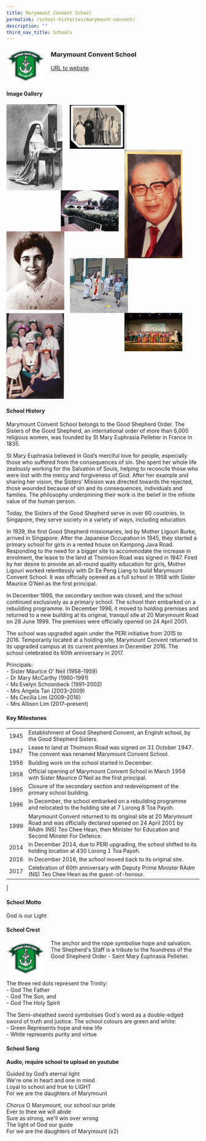 ```yaml
---
title: Marymount Convent School
permalink: /school-histories/marymount-convent/
description: ""
third_nav_title: Schools
---
```

<img src="/images/marymountconventsch1.jpg" style="width:20%;margin-right:15px;" align = "left">

### **Marymount Convent School**
[URL to website](https://www.marymountconvent.moe.edu.sg/)

<br clear="left">

#### **Image Gallery**

<p><a href="https://d1yxymztqoj7qn.amplifyapp.com/images/marymountconventsch2.jpg">  
<img src="/images/marymountconventsch2.jpg" style="width:29%;margin-right:15px;" align = "left">
</a></p>

<p><a href="https://d1yxymztqoj7qn.amplifyapp.com/images/marymountconventsch3.jpg">  
<img src="/images/marymountconventsch3.jpg" style="width:30%;margin-right:15px;" align = "left">
</a></p>

<p><a href="https://d1yxymztqoj7qn.amplifyapp.com/images/marymountconventsch4.jpg">  
<img src="/images/marymountconventsch4.jpg" style="width:30%;margin-right:45px;" align = "right">
</a></p>

<p><a href="https://d1yxymztqoj7qn.amplifyapp.com/images/marymountconventsch6.jpg">  
<img src="/images/marymountconventsch6.jpg" style="width:30%;margin-right:15px;" align = "right">
</a></p>

<p><a href="https://d1yxymztqoj7qn.amplifyapp.com/images/marymountconventsch5.jpg">  
<img src="/images/marymountconventsch5.jpg" style="width:30%;margin-right:15px;" align = "left">
</a></p>

<p><a href="https://d1yxymztqoj7qn.amplifyapp.com/images/marymountconventsch7.jpg">  
<img src="/images/marymountconventsch7.jpg" style="width:30%;margin-right:15px;" align = "left">
</a></p>

<p><a href="https://d1yxymztqoj7qn.amplifyapp.com/images/marymountconventsch8.jpg">  
<img src="/images/marymountconventsch8.jpg" style="width:30%;margin-right:45px;" align = "right">
</a></p>

<p><a href="https://d1yxymztqoj7qn.amplifyapp.com/images/marymountconventsch9.jpg">  
<img src="/images/marymountconventsch9.jpg" style="width:30%;margin-right:15px;" align = "left">
</a></p>

<br clear="left">

#### **School History**
Marymount Convent School belongs to the Good Shepherd Order. The Sisters of the Good Shepherd, an international order of more than 6,000 religious women, was founded by St Mary Euphrasia Pelletier in France in 1835.

St Mary Euphrasia believed in God’s merciful love for people, especially those who suffered from the consequences of sin. She spent her whole life zealously working for the Salvation of Souls, helping to reconcile those who were lost with the mercy and forgiveness of God. After her example and sharing her vision, the Sisters’ Mission was directed towards the rejected, those wounded because of sin and its consequences, individuals and families. The philosophy underpinning their work is the belief in the infinite value of the human person.

Today, the Sisters of the Good Shepherd serve in over 60 countries. In Singapore, they serve society in a variety of ways, including education. 

In 1939, the first Good Shepherd missionaries, led by Mother Ligouri Burke, arrived in Singapore. After the Japanese Occupation in 1945, they started a primary school for girls in a rented house on Kampong Java Road. Responding to the need for a bigger site to accommodate the increase in enrolment, the lease to the land at Thomson Road was signed in 1947. Fired by her desire to provide an all-round quality education for girls, Mother Ligouri worked relentlessly with Dr Ee Peng Liang to build Marymount Convent School. It was officially opened as a full school in 1958 with Sister Maurice O’Neil as the first principal.

In December 1995, the secondary section was closed, and the school continued exclusively as a primary school. The school then embarked on a rebuilding programme. In December 1996, it moved to holding premises and returned to a new building at its original, tranquil site at 20 Marymount Road on 28 June 1999. The premises were officially opened on 24 April 2001.

The school was upgraded again under the PERI initiative from 2015 to 2016. Temporarily located at a holding site, Marymount Convent returned to its upgraded campus at its current premises in December 2016. The school celebrated its 60th anniversary in 2017.

Principals:<br>
\- Sister Maurice O’ Neil (1958–1959)<br>
\- Dr Mary McCarthy (1960–1991)<br>
\- Ms Evelyn Schoonbeck (1991–2002)<br>
\- Mrs Angela Tan (2003–2009)<br>
\- Ms Cecilia Lim (2009–2016)<br>
\- Mrs Allison Lim (2017–present)

#### **Key Milestones**

|  |  |
|:---:|---|
| 1945 | Establishment of Good Shepherd Convent, an English school, by the Good Shepherd Sisters. |
| 1947 | Lease to land at Thomson Road was signed on 31 October 1947. The convent was renamed Marymount Convent School. |
| 1956 | Building work on the school started in December. |
| 1958 | Official opening of Marymount Convent School in March 1958 with Sister Maurice O’Neil as the first principal. |
| 1995 | Closure of the secondary section and redevelopment of the primary school building. |
| 1996 | In December, the school embarked on a rebuilding programme and relocated to the holding site at 7 Lorong 8 Toa Payoh. |
| 1999 | Marymount Convent returned to its original site at 20 Marymount Road and was officially declared opened on 24 April 2001 by RAdm (NS) Teo Chee Hean, then Minister for Education and Second Minster For Defence. |
| 2014 | In December 2014, due to PERI upgrading, the school shifted to its holding location at 430 Lorong 1 Toa Payoh. |
| 2016 | In December 2016, the school moved back to its original site. |
| 2017 | Celebration of 60th anniversary with Deputy Prime Minister RAdm (NS) Teo Chee Hean as the guest-of-honour. |
|

#### **School Motto**
God is our Light

#### **School Crest**
<img src="/images/marymountconventsch1.jpg" style="width:20%;margin-right:15px;" align = "left">

The anchor and the rope symbolise hope and salvation. The Shepherd's Staff is a tribute to the foundress of the Good Shepherd Order - Saint Mary Euphrasia Pelletier.  
  
<br clear="left">	
	
The three red dots represent the Trinity:<br>
\- God The Father<br>
\- God The Son, and<br>
\- God The Holy Spirit  
  
The Semi-sheathed sword symbolises God's word as a double-edged sword of truth and justice. The school colours are green and white:<br>
\- Green Represents hope and new life<br>
\- White represents purity and virtue

#### **School Song**
**Audio, require school to upload on youtube**

Guided by God’s eternal light<br>
We're one in heart and one in mind<br>
Loyal to school and true to LIGHT<br>
For we are the daughters of Marymount
  
_Chorus_
O Marymount, our school our pride<br>
Ever to thee we will abide<br>
Sure as strong, we'll win over wrong<br>
The light of God our guide<br>
For we are the daughters of Marymount (x2)
